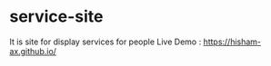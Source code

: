 # service-site
It is site for display services for people 
Live Demo : https://hisham-ax.github.io/
